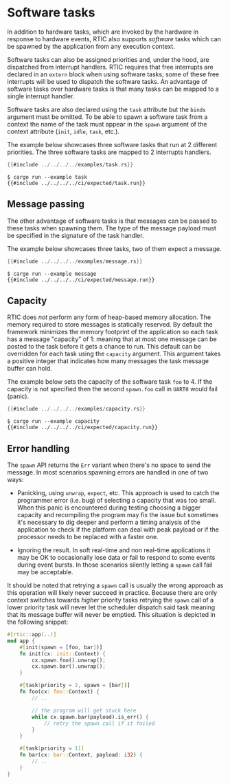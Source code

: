 # Software tasks

In addition to hardware tasks, which are invoked by the hardware in response to
hardware events, RTIC also supports *software* tasks which can be spawned by the
application from any execution context.

Software tasks can also be assigned priorities and, under the hood, are
dispatched from interrupt handlers. RTIC requires that free interrupts are
declared in an `extern` block when using software tasks; some of these free
interrupts will be used to dispatch the software tasks. An advantage of software
tasks over hardware tasks is that many tasks can be mapped to a single interrupt
handler.

Software tasks are also declared using the `task` attribute but the `binds`
argument must be omitted. To be able to spawn a software task from a context
the name of the task must appear in the `spawn` argument of the context
attribute (`init`, `idle`, `task`, etc.).

The example below showcases three software tasks that run at 2 different
priorities. The three software tasks are mapped to 2 interrupts handlers.

``` rust
{{#include ../../../../examples/task.rs}}
```

``` console
$ cargo run --example task
{{#include ../../../../ci/expected/task.run}}
```

## Message passing

The other advantage of software tasks is that messages can be passed to these
tasks when spawning them. The type of the message payload must be specified in
the signature of the task handler.

The example below showcases three tasks, two of them expect a message.

``` rust
{{#include ../../../../examples/message.rs}}
```

``` console
$ cargo run --example message
{{#include ../../../../ci/expected/message.run}}
```

## Capacity

RTIC does *not* perform any form of heap-based memory allocation. The memory
required to store messages is statically reserved. By default the framework
minimizes the memory footprint of the application so each task has a message
"capacity" of 1: meaning that at most one message can be posted to the task
before it gets a chance to run. This default can be overridden for each task
using the `capacity` argument. This argument takes a positive integer that
indicates how many messages the task message buffer can hold.

The example below sets the capacity of the software task `foo` to 4. If the
capacity is not specified then the second `spawn.foo` call in `UART0` would
fail (panic).

``` rust
{{#include ../../../../examples/capacity.rs}}
```

``` console
$ cargo run --example capacity
{{#include ../../../../ci/expected/capacity.run}}
```

## Error handling

The `spawn` API returns the `Err` variant when there's no space to send the
message. In most scenarios spawning errors are handled in one of two ways:

- Panicking, using `unwrap`, `expect`, etc. This approach is used to catch the
  programmer   error (i.e. bug) of selecting a capacity that was too small. When
  this panic is encountered during testing choosing a bigger capacity and
  recompiling the program may fix the issue but sometimes it's necessary to dig
  deeper and perform a timing analysis of the application to check if the
  platform can deal with peak payload or if the processor needs to be replaced
  with a faster one.

- Ignoring the result. In soft real-time and non real-time applications it may
  be OK to occasionally lose data or fail to respond to some events during event
  bursts. In those scenarios silently letting a `spawn` call fail may be
  acceptable.

It should be noted that retrying a `spawn` call is usually the wrong approach as
this operation will likely never succeed in practice. Because there are only
context switches towards *higher* priority tasks retrying the `spawn` call of a
lower priority task will never let the scheduler dispatch said task meaning that
its message buffer will never be emptied. This situation is depicted in the
following snippet:

``` rust
#[rtic::app(..)]
mod app {
    #[init(spawn = [foo, bar])]
    fn init(cx: init::Context) {
        cx.spawn.foo().unwrap();
        cx.spawn.bar().unwrap();
    }

    #[task(priority = 2, spawn = [bar])]
    fn foo(cx: foo::Context) {
        // ..

        // the program will get stuck here
        while cx.spawn.bar(payload).is_err() {
            // retry the spawn call if it failed
        }
    }

    #[task(priority = 1)]
    fn bar(cx: bar::Context, payload: i32) {
        // ..
    }
}
```
